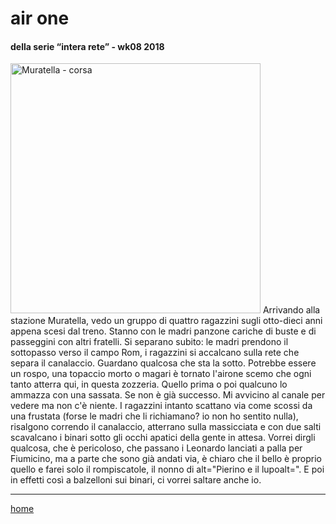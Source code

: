 # air one  

#### della serie “intera rete” - wk08 2018  
<img src="https://drive.google.com/uc?id=1BG_daVS6EA1GYHKPvpKOYyx-mSbBrUMw" alt="Muratella - corsa" width="400">  
<!--- /interarete049.png --->  
Arrivando alla stazione Muratella, vedo un gruppo di quattro ragazzini sugli otto-dieci anni appena scesi dal treno. Stanno con le madri panzone cariche di buste e di passeggini con altri fratelli. Si separano subito: le madri prendono il sottopasso verso il campo Rom, i ragazzini si accalcano sulla rete che separa il canalaccio. Guardano qualcosa che sta la sotto. Potrebbe essere un rospo, una topaccio morto o magari è tornato l'airone scemo che ogni tanto atterra qui, in questa zozzeria. Quello prima o poi qualcuno lo ammazza con una sassata. Se non è già successo.  
Mi avvicino al canale per vedere ma non c'è niente. I ragazzini intanto scattano via come scossi  da una frustata (forse le madri che li richiamano? io non ho sentito nulla), risalgono correndo il canalaccio, atterrano sulla massicciata e con due salti scavalcano i binari sotto gli occhi apatici della gente in attesa. 
Vorrei dirgli qualcosa, che è pericoloso, che passano i Leonardo lanciati a palla per Fiumicino, ma a parte che sono già andati via, è chiaro che il bello è proprio quello e farei solo il rompiscatole, il nonno di alt="Pierino e il lupoalt=".  
E poi in effetti così a balzelloni sui binari, ci vorrei saltare anche io.  


---  
[home](/interarete.md)